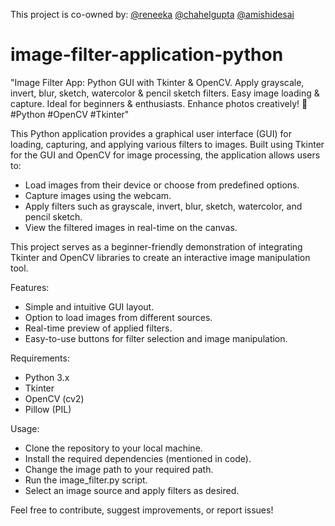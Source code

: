 This project is co-owned by: [@reneeka](https://www.github.com/reneeka) [@chahelgupta](https://www.github.com/chahelgupta) [@amishidesai](https://www.github.com/AmishiDesai04) 
# image-filter-application-python
"Image Filter App: Python GUI with Tkinter &amp; OpenCV. Apply grayscale, invert, blur, sketch, watercolor &amp; pencil sketch filters. Easy image loading &amp; capture. Ideal for beginners &amp; enthusiasts. Enhance photos creatively! 🎨 #Python #OpenCV #Tkinter"

This Python application provides a graphical user interface (GUI) for loading, capturing, and applying various filters to images. Built using Tkinter for the GUI and OpenCV for image processing, the application allows users to:
- Load images from their device or choose from predefined options.
- Capture images using the webcam.
- Apply filters such as grayscale, invert, blur, sketch, watercolor, and pencil sketch.
- View the filtered images in real-time on the canvas.

This project serves as a beginner-friendly demonstration of integrating Tkinter and OpenCV libraries to create an interactive image manipulation tool.

Features:
- Simple and intuitive GUI layout.
- Option to load images from different sources.
- Real-time preview of applied filters.
- Easy-to-use buttons for filter selection and image manipulation.

Requirements:
- Python 3.x
- Tkinter
- OpenCV (cv2)
- Pillow (PIL)

Usage:
- Clone the repository to your local machine.
- Install the required dependencies (mentioned in code).
- Change the image path to your required path.
- Run the image_filter.py script.
- Select an image source and apply filters as desired.


Feel free to contribute, suggest improvements, or report issues!
